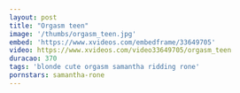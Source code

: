 ```yaml
---
layout: post
title: "Orgasm teen"
image: '/thumbs/orgasm_teen.jpg'
embed: 'https://www.xvideos.com/embedframe/33649705'
video: https://www.xvideos.com/video33649705/orgasm_teen
duracao: 370
tags: 'blonde cute orgasm samantha ridding rone'
pornstars: samantha-rone
---
```

